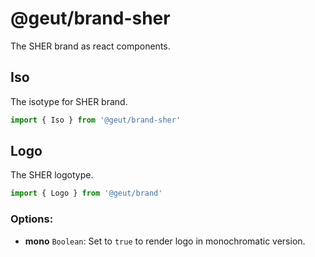# @geut/brand-sher

The SHER brand as react components.

## Iso

The isotype for SHER brand.

```js
import { Iso } from '@geut/brand-sher'

```

## Logo

The SHER logotype.

```js
import { Logo } from '@geut/brand'

```

### Options:

- **mono** `Boolean`: Set to `true` to render logo in monochromatic version.
